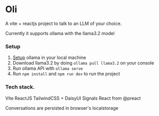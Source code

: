# Oli

A vite + reactjs project to talk to an LLM of your choice.

Currently it supports ollama with the llama3.2 model

### Setup

1. [Setup](https://ollama.com/download/mac) ollama in your local machine
2. Download llama3.2 by doing `ollama pull llama3.2` on your console
3. Run ollama API with `ollama serve`
4. Run `npm install` and `npm run dev` to run the project

### Tech stack.

Vite
ReactJS
TailwindCSS + DaisyUI
Signals React from @preact

Conversations are persisted in browser's localstorage
